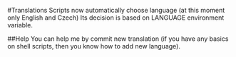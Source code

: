 #Translations
Scripts now automatically choose language (at this moment only English and
Czech) Its decision is based on LANGUAGE environment variable.

##Help
You can help me by commit new translation (if you have any basics on shell
scripts, then you know how to add new language).
